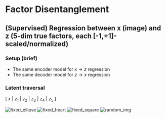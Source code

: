 # Factor Disentanglement

## (Supervised) Regression between x (image) and z (5-dim true factors, each [-1,+1]-scaled/normalized)


### Setup (brief)
- The same encoder model for $x \to z$ regression
- The same decoder model for $z \to x$ regression


### Latent traversal

[ $x$ | $z_1$ | $z_2$ | $z_3$ | $z_4$ | $z_5$ ]

![fixed_ellipse](https://user-images.githubusercontent.com/44901665/48269786-6a59b200-e406-11e8-9d45-33e3d725e2dd.gif)
![fixed_heart](https://user-images.githubusercontent.com/44901665/48269792-6cbc0c00-e406-11e8-824b-74c07c7eda7b.gif)
![fixed_square](https://user-images.githubusercontent.com/44901665/48269795-6f1e6600-e406-11e8-9ff6-e6db5b9eb256.gif)
![random_img](https://user-images.githubusercontent.com/44901665/48269797-70e82980-e406-11e8-8477-920e8caf136e.gif)

